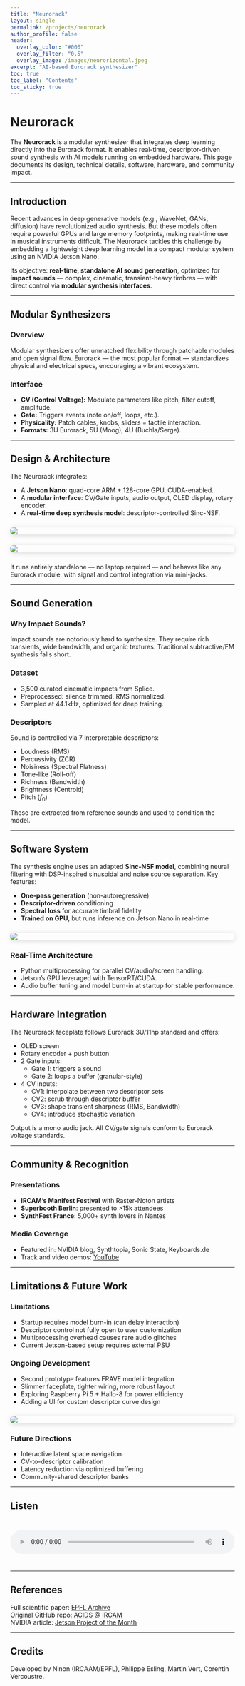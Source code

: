 ```yaml
---
title: "Neurorack"
layout: single
permalink: /projects/neurorack
author_profile: false
header:
  overlay_color: "#000"
  overlay_filter: "0.5"
  overlay_image: /images/neurorizontal.jpeg
excerpt: "AI-based Eurorack synthesizer"
toc: true
toc_label: "Contents"
toc_sticky: true
---
```


# Neurorack

The **Neurorack** is a modular synthesizer that integrates deep learning directly into the Eurorack format. It enables real-time, descriptor-driven sound synthesis with AI models running on embedded hardware. This page documents its design, technical details, software, hardware, and community impact.

---

## Introduction

Recent advances in deep generative models (e.g., WaveNet, GANs, diffusion) have revolutionized audio synthesis. But these models often require powerful GPUs and large memory footprints, making real-time use in musical instruments difficult. The Neurorack tackles this challenge by embedding a lightweight deep learning model in a compact modular system using an NVIDIA Jetson Nano.

Its objective: **real-time, standalone AI sound generation**, optimized for **impact sounds** — complex, cinematic, transient-heavy timbres — with direct control via **modular synthesis interfaces**.

---

## Modular Synthesizers

### Overview
Modular synthesizers offer unmatched flexibility through patchable modules and open signal flow. Eurorack — the most popular format — standardizes physical and electrical specs, encouraging a vibrant ecosystem.

### Interface
- **CV (Control Voltage):** Modulate parameters like pitch, filter cutoff, amplitude.
- **Gate:** Triggers events (note on/off, loops, etc.).
- **Physicality:** Patch cables, knobs, sliders = tactile interaction.
- **Formats:** 3U Eurorack, 5U (Moog), 4U (Buchla/Serge).

---

## Design & Architecture

The Neurorack integrates:
- A **Jetson Nano**: quad-core ARM + 128-core GPU, CUDA-enabled.
- A **modular interface**: CV/Gate inputs, audio output, OLED display, rotary encoder.
- A **real-time deep synthesis model**: descriptor-controlled Sinc-NSF.

![](/images/jetson.png)

![](/images/interface_neurorack.png)

It runs entirely standalone — no laptop required — and behaves like any Eurorack module, with signal and control integration via mini-jacks.

---

## Sound Generation

### Why Impact Sounds?
Impact sounds are notoriously hard to synthesize. They require rich transients, wide bandwidth, and organic textures. Traditional subtractive/FM synthesis falls short.

### Dataset
- 3,500 curated cinematic impacts from Splice.
- Preprocessed: silence trimmed, RMS normalized.
- Sampled at 44.1kHz, optimized for deep training.

### Descriptors
Sound is controlled via 7 interpretable descriptors:
- Loudness (RMS)
- Percussivity (ZCR)
- Noisiness (Spectral Flatness)
- Tone-like (Roll-off)
- Richness (Bandwidth)
- Brightness (Centroid)
- Pitch ($f_0$)

These are extracted from reference sounds and used to condition the model.

---

## Software System

The synthesis engine uses an adapted **Sinc-NSF model**, combining neural filtering with DSP-inspired sinusoidal and noise source separation. Key features:

- **One-pass generation** (non-autoregressive)
- **Descriptor-driven** conditioning
- **Spectral loss** for accurate timbral fidelity
- **Trained on GPU**, but runs inference on Jetson Nano in real-time

![](/images/steps.png)

### Real-Time Architecture
- Python multiprocessing for parallel CV/audio/screen handling.
- Jetson’s GPU leveraged with TensorRT/CUDA.
- Audio buffer tuning and model burn-in at startup for stable performance.

---

## Hardware Integration

The Neurorack faceplate follows Eurorack 3U/11hp standard and offers:

- OLED screen
- Rotary encoder + push button
- 2 Gate inputs:
  - Gate 1: triggers a sound
  - Gate 2: loops a buffer (granular-style)
- 4 CV inputs:
  - CV1: interpolate between two descriptor sets
  - CV2: scrub through descriptor buffer
  - CV3: shape transient sharpness (RMS, Bandwidth)
  - CV4: introduce stochastic variation

Output is a mono audio jack. All CV/gate signals conform to Eurorack voltage standards.

---

## Community & Recognition

### Presentations
- **IRCAM’s Manifest Festival** with Raster-Noton artists
- **Superbooth Berlin**: presented to >15k attendees
- **SynthFest France**: 5,000+ synth lovers in Nantes

### Media Coverage
- Featured in: NVIDIA blog, Synthtopia, Sonic State, Keyboards.de
- Track and video demos: [YouTube](https://www.youtube.com/watch?v=64VpQenCHVs)

---

## Limitations & Future Work

### Limitations
- Startup requires model burn-in (can delay interaction)
- Descriptor control not fully open to user customization
- Multiprocessing overhead causes rare audio glitches
- Current Jetson-based setup requires external PSU

### Ongoing Development
- Second prototype features FRAVE model integration
- Slimmer faceplate, tighter wiring, more robust layout
- Exploring Raspberry Pi 5 + Hailo-8 for power efficiency
- Adding a UI for custom descriptor curve design

![](/images/front_croped.jpg)

### Future Directions
- Interactive latent space navigation
- CV-to-descriptor calibration
- Latency reduction via optimized buffering
- Community-shared descriptor banks

---

## Listen

<audio controls>
  <source src="/audio/raster_demo.wav" type="audio/wav">
</audio>

---

## References

Full scientific paper: [EPFL Archive](https://infoscience.epfl.ch/record/291222)  
Original GitHub repo: [ACIDS @ IRCAM](https://github.com/acids-ircam/neurorack)  
NVIDIA article: [Jetson Project of the Month](https://developer.nvidia.com/blog/jetson-neurorack-deep-ai-synthesizer/)

---

## Credits

Developed by Ninon (IRCAAM/EPFL), Philippe Esling, Martin Vert, Corentin Vercoustre.

<style>
audio {
  width: 100%;
  margin: 1.5rem 0;
}

img {
  border-radius: 6px;
  box-shadow: 0 2px 12px rgba(0,0,0,0.15);
  margin: 1.5rem auto;
  display: block;
  max-width: 100%;
  height: auto;
}

table {
  font-size: 0.95rem;
  border-collapse: collapse;
  margin: 1.5rem 0;
  width: 100%;
}

table th,
table td {
  border: 1px solid #ddd;
  padding: 0.75rem;
}

blockquote {
  font-style: italic;
  background: rgba(255,255,255,0.03);
  border-left: 4px solid #aaa;
  padding: 1rem;
  margin: 1.5rem 0;
}
</style>






